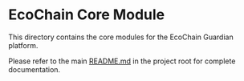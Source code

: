 # EcoChain Core Module

This directory contains the core modules for the EcoChain Guardian platform.

Please refer to the main [README.md](../README.md) in the project root for complete documentation. 